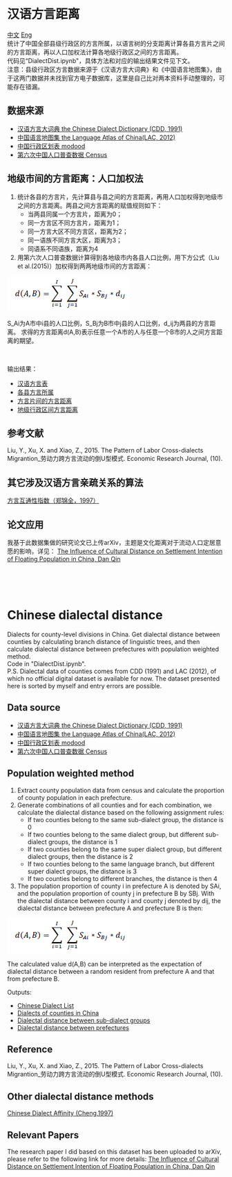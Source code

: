 # 汉语方言距离
[中文](#汉语方言距离)  [Eng](#chinese-dialectal-distance)  
统计了中国全部县级行政区的方言所属，以语言树的分支距离计算各县方言片之间的方言距离，再以人口加权法计算各地级行政区之间的方言距离。  
代码见“DialectDist.ipynb"，具体方法和对应的输出结果文件见下文。  
注意：县级行政区方言数据来源于《汉语方言大词典》和《中国语言地图集》，由于这两门数据并未找到官方电子数据库，这里是自己比对两本资料手动整理的，可能存在错漏。  

## 数据来源
* [汉语方言大词典 the Chinese Dialect Dictionary (CDD, 1991)](https://book.douban.com/subject/1021870/)
* [中国语言地图集 the Language Atlas of China(LAC, 2012)](https://book.douban.com/subject/3302955/)
* [中国行政区划表 modood](https://github.com/modood/Administrative-divisions-of-China)
* [第六次中国人口普查数据 Census](http://www.stats.gov.cn/tjsj/pcsj/rkpc/6rp/indexch.htm)

## 地级市间的方言距离：人口加权法
1. 统计各县的方言片，先计算县与县之间的方言距离，再用人口加权得到地级市之间的方言距离。两县之间方言距离的赋值规则如下：
    * 当两县同属一个方言片，距离为0；
    * 同一方言区不同方言片，距离为1；
    * 同一方言大区不同方言区，距离为2；
    * 同一语族不同方言大区，距离为3；
    * 同语系不同语族，距离为4
2. 用第六次人口普查数据计算得到各地级市内各县人口比例，用下方公式（Liu et al.(2015)）加权得到两两地级市间的方言距离：

![formular](https://github.com/QindanUCL/Chinese_dialect_distance/blob/master/formula.png)

S_Ai为A市中i县的人口比例，S_Bj为B市中j县的人口比例，d_ij为两县的方言距离。 
求得的方言距离d(A,B)表示任意一个A市的人与任意一个B市的人之间方言距离的期望。

</br>

输出结果：
* [汉语方言表](https://github.com/QindanUCL/Chinese_dialect_distance/blob/master/data/Chinese_dialectdict_compl.csv)
* [各县方言所属](https://github.com/QindanUCL/Chinese_dialect_distance/blob/master/data/CH_dialect_county_compl.csv)
* [方言片间的方言距离](https://github.com/QindanUCL/Chinese_dialect_distance/blob/master/data/Chinese_dialect_distance.csv)
* [地级行政区间方言距离](https://github.com/QindanUCL/Chinese_dialect_distance/blob/master/data/CH_pref_diadist.csv)

## 参考文献
Liu, Y., Xu, X. and Xiao, Z., 2015. The Pattern of Labor Cross-dialects Migrantion_劳动力跨方言流动的倒U型模式. Economic Research Journal, (10).

## 其它涉及汉语方言亲疏关系的算法
[方言互通性指数（郑锦全，1997）](http://www.blyt.net/DOC/DOCUSE7.pdf)

## 论文应用
我基于此数据集做的研究论文已上传arXiv，主题是文化距离对于流动人口定居意愿的影响，详见：
[The Influence of Cultural Distance on Settlement Intention of Floating Population in China, Dan Qin](https://arxiv.org/abs/2212.01336)

</br>
</br>
</br>

# Chinese dialectal distance
Dialects for county-level divisions in China. Get dialectal distance between counties by calculating branch distance of linguistic trees, and then calculate dialectal distance between prefectures with population weighted method.  
Code in "DialectDist.ipynb".  
P.S. Dialectal data of counties comes from CDD (1991) and LAC (2012), of which no official digital dataset is available for now. The dataset presented here is sorted by myself and entry errors are possible.  

## Data source
* [汉语方言大词典 the Chinese Dialect Dictionary (CDD, 1991)](https://book.douban.com/subject/1021870/)
* [中国语言地图集 the Language Atlas of China(LAC, 2012)](https://book.douban.com/subject/3302955/)
* [中国行政区划表 modood](https://github.com/modood/Administrative-divisions-of-China)
* [第六次中国人口普查数据 Census](http://www.stats.gov.cn/tjsj/pcsj/rkpc/6rp/indexch.htm)

## Population weighted method
1. Extract county population data from census and calculate the proportion of county population in each prefecture.
2. Generate combinations of all counties and for each combination, we calculate the dialectal distance based on the following assignment rules:
   * If two counties belong to the same sub-dialect group, the distance is 0 
   * If two counties belong to the same dialect group, but different sub-dialect groups, the distance is 1 
   * If two counties belong to the same super dialect group, but different dialect groups, then the distance is 2 
   * If two counties belong to the same language branch, but different super dialect groups, the distance is 3 
   * If two counties belong to different branches, the distance is then 4
3. The population proportion of county i in prefecture A is denoted by SAi, and the population proportion of county j in prefecture B by SBj. With the dialectal distance between county i and county j denoted by dij, the dialectal distance between prefecture A and prefecture B is then:

![formular](https://github.com/QindanUCL/Chinese_dialect_distance/blob/master/formula.png)

The calculated value d(A,B) can be interpreted as the expectation of dialectal distance between a random resident from prefecture A and that from prefecture B.

Outputs:
* [Chinese Dialect List](https://github.com/QindanUCL/Chinese_dialect_distance/blob/master/data/Chinese_dialectdict_compl.csv)
* [Dialects of counties in China](https://github.com/QindanUCL/Chinese_dialect_distance/blob/master/data/CH_dialect_county_compl.csv)
* [Dialectal distance between sub-dialect groups](https://github.com/QindanUCL/Chinese_dialect_distance/blob/master/data/Chinese_dialect_distance.csv)
* [Dialectal distance between prefectures](https://github.com/QindanUCL/Chinese_dialect_distance/blob/master/data/CH_pref_diadist.csv)

## Reference
Liu, Y., Xu, X. and Xiao, Z., 2015. The Pattern of Labor Cross-dialects Migrantion_劳动力跨方言流动的倒U型模式. Economic Research Journal, (10).

## Other dialectal distance methods
[Chinese Dialect Affinity (Cheng,1997)](http://www.blyt.net/DOC/DOCUSE7.pdf)

## Relevant Papers
The research paper I did based on this dataset has been uploaded to arXiv, please refer to the following link for more details:
[The Influence of Cultural Distance on Settlement Intention of Floating Population in China, Dan Qin](https://arxiv.org/abs/2212.01336)
